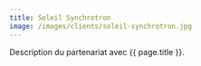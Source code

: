 ```yaml
---
title: Soleil Synchrotron
image: /images/clients/soleil-synchrotron.jpg
---
```


Description du partenariat avec {{ page.title }}.
